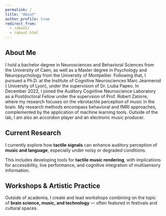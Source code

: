 ```yaml
---
permalink: /
title: "About"
author_profile: true
redirect_from: 
  - /about/
  - /about.html
---
```

## About Me

I hold a bachelor degree in Neurosciences and Behavioral Sciences from the University of Caen, as well as a Master degree in Psychology and Neuropsychology from the University of Montpellier. Following that, I pursued a Ph.D. at the Institute of Cognitive Neurosciences Marc Jeannerod ( University of Lyon), under the supervision of Dr. Liuba Papeo. In December 2022, I joined the Auditory Cognitive Neuroscience Laboratory as a Postdoctoral Fellow under the supervsion of Prof. Robert Zatorre, where my research focuses on the vibrotactile perception of music in the brain. My research methods encompass behavioral and fMRI approaches, complemented by the application of machine learning tools. Outside of the lab, I am also an accordion player and an electronic music producer.

## Current Research

I currently explore how **tactile signals** can enhance auditory perception of **music and language**, especially under noisy or degraded conditions.  

This includes developing tools for **tactile music rendering**, with implications for accessibility, live performance, and cognitive integration of multisensory information.

## Workshops & Artistic Practice

Outside of academia, I create and lead workshops combining on the topic of **brain science, music, and technology** — often featured in festivals and cultural spaces.  
